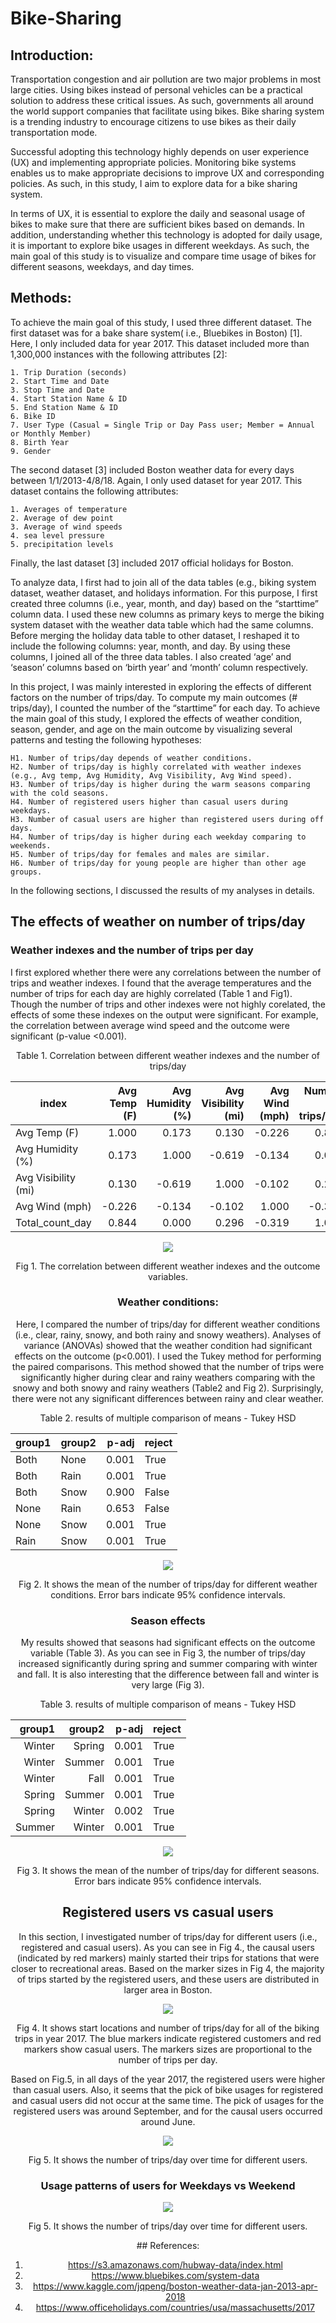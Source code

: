 # Bike-Sharing
## Introduction:

Transportation congestion and air pollution are two major problems in most large cities. Using bikes instead of personal vehicles can be a practical solution to address these critical issues. As such, governments all around the world support companies that facilitate using bikes. Bike sharing system is a trending industry to encourage citizens to use bikes as their daily transportation mode. 

Successful adopting this technology highly depends on user experience (UX) and implementing appropriate policies. Monitoring bike systems enables us to make appropriate decisions to improve UX and corresponding policies. As such, in this study, I aim to explore data for a bike sharing system.

In terms of UX, it is essential to explore the daily and seasonal usage of bikes to make sure that there are sufficient bikes based on demands. In addition, understanding whether this technology is adopted for daily usage, it is important to explore bike usages in different weekdays. As such, the main goal of this study is to visualize and compare time usage of bikes for different seasons, weekdays, and day times.

## Methods:

To achieve the main goal of this study, I used three different dataset. The first dataset was for a bake share system( i.e., Bluebikes in Boston) [1]. Here, I only included data for year 2017. This dataset included more than 1,300,000 instances with the following attributes [2]:

	1. Trip Duration (seconds)
	2. Start Time and Date
	3. Stop Time and Date
	4. Start Station Name & ID
	5. End Station Name & ID
	6. Bike ID
	7. User Type (Casual = Single Trip or Day Pass user; Member = Annual or Monthly Member)
	8. Birth Year
	9. Gender

The second dataset [3] included Boston weather data for every days between 1/1/2013-4/8/18. Again, I only used dataset for year 2017. This dataset contains the following attributes:

	1. Averages of temperature
	2. Average of dew point
	3. Average of wind speeds
	4. sea level pressure
	5. precipitation levels

Finally, the last dataset [3] included 2017 official holidays for Boston.

To analyze data, I first had to join all of the data tables (e.g., biking system dataset, weather dataset, and holidays information. For this purpose, I first created three columns (i.e., year, month, and day) based on the “starttime” column data. I used these new columns as primary keys to merge the biking system dataset with the weather data table which had the same columns. Before merging the holiday data table to other dataset, I reshaped it to include the following columns: year, month, and day. By using these columns, I joined all of the three data tables. I also created ‘age’ and ‘season’ columns based on ‘birth year’ and ‘month’ column respectively. 

In this project, I was mainly interested in exploring the effects of different factors on the number of trips/day. To compute my main outcomes (# trips/day), I counted the number of the “starttime” for each day. To achieve the main goal of this study, I explored the effects of weather condition, season, gender, and age on the main outcome by visualizing several patterns and testing the following hypotheses:


	H1. Number of trips/day depends of weather conditions.
	H2. Number of trips/day is highly correlated with weather indexes (e.g., Avg temp, Avg Humidity, Avg Visibility, Avg Wind speed). 
	H3. Number of trips/day is higher during the warm seasons comparing with the cold seasons.
	H4. Number of registered users higher than casual users during weekdays.
	H3. Number of casual users are higher than registered users during off days.
	H4. Number of trips/day is higher during each weekday comparing to weekends.
	H5. Number of trips/day for females and males are similar.
	H6. Number of trips/day for young people are higher than other age groups.

In the following sections, I discussed the results of my analyses in details.

## The effects of weather on number of trips/day

### Weather indexes and the number of trips per day

I first explored whether there were any correlations between the number of trips and weather indexes. I found that the average temperatures and the number of trips for each day are highly correlated (Table 1 and Fig1). Though the number of trips and other indexes were not highly corelated, the effects of some these indexes on the output were significant. For example, the correlation between average wind speed and the outcome were significant (p-value <0.001).    

<center>
Table 1. Correlation between different weather indexes and the number of trips/day 

|       index       |Avg Temp (F)|Avg Humidity (%)|Avg Visibility (mi)|Avg Wind (mph)|Number of trips/day|
|-------------------|-----------:|---------------:|------------------:|-------------:|--------------:|
|Avg Temp (F)       |       1.000|           0.173|              0.130|        -0.226|          0.844|
|Avg Humidity (%)   |       0.173|           1.000|             -0.619|        -0.134|          0.000|
|Avg Visibility (mi)|       0.130|          -0.619|              1.000|        -0.102|          0.296|
|Avg Wind (mph)     |      -0.226|          -0.134|             -0.102|         1.000|         -0.319|
|Total_count_day    |       0.844|           0.000|              0.296|        -0.319|          1.000|
</center>


<p align="center">
<img src='src/figs/Weather_Indexes.png'>
<center>Fig 1. The correlation between different weather indexes and the outcome variables. </em>
</p>

### Weather conditions:

Here, I compared the number of trips/day for different weather conditions (i.e., clear, rainy, snowy, and both rainy and snowy weathers). Analyses of variance (ANOVAs) showed that the weather condition had significant effects on the outcome (p<0.001). I used the Tukey method for performing the paired comparisons. This method showed that the number of trips were significantly higher during clear and rainy weathers comparing with the snowy and both snowy and rainy weathers (Table2 and Fig 2). Surprisingly, there were not any significant differences between rainy and clear weather.

<center>
Table 2. results of multiple comparison of means - Tukey HSD

|group1|group2|p-adj|reject|
|------|------|----:|------|
|Both  |None  |0.001|True  |
|Both  |Rain  |0.001|True  |
|Both  |Snow  |0.900|False |
|None  |Rain  |0.653|False |
|None  |Snow  |0.001|True  |
|Rain  |Snow  |0.001|True  |
</center>




<p align="center">
<img src='src/figs/Weather_conditions.png'>
<center>Fig 2. It shows the mean of the number of trips/day for different weather conditions. Error bars indicate 95% confidence intervals. </em>
</p>

### Season effects

My results showed that seasons had significant effects on the outcome variable (Table 3). As you can see in Fig 3, the number of trips/day increased significantly during spring and summer comparing with winter and fall. It is also interesting that the difference between fall and winter is very large (Fig 3).

<center>
Table 3. results of multiple comparison of means - Tukey HSD

|group1|group2|p-adj|reject|
|-----:|-----:|----:|------|
|Winter|Spring|0.001|True  |
|Winter|Summer|0.001|True  |
|Winter|  Fall|0.001|True  |
|Spring|Summer|0.001|True  |
|Spring|Winter|0.002|True  |
|Summer|Winter|0.001|True  |
</center>

<p align="center">
<img src='src/figs/Weather_seasons.png'>
<center>Fig 3. It shows the mean of the number of trips/day for different seasons. Error bars indicate 95% confidence intervals. </em>
</p>

## Registered users vs casual users

In this section, I investigated number of trips/day for different users (i.e., registered and casual users). As you can see in Fig 4., the causal users (indicated by red markers) mainly started their trips for stations that were closer to recreational areas. Based on the marker sizes in Fig 4, the majority of trips started by the registered users, and these users are distributed in larger area in Boston.

<p align="center">
<img src='src/figs/BostonMap.png'>
</center>Fig 4. It shows start locations and number of trips/day for all of the biking trips in year 2017. The blue markers indicate registered customers and red markers show casual users. The markers sizes are proportional to the number of trips per day. </em>
</p>


Based on Fig.5, in all days of the year 2017, the registered users were higher than casual users. Also, it seems that the pick of bike usages for registered and casual users did not occur at the same time. The pick of usages for the registered users was around September, and for the causal users occurred around June. 

<p align="center">
<img src='src/figs/UsersOverTime.png'>
<center>Fig 5. It shows the number of trips/day over time for different users. </em>
</p>

### Usage patterns of users for Weekdays vs Weekend

<p align="center">
<img src='src/figs/UsersDays.png'>
<center>Fig 5. It shows the number of trips/day over time for different users. </em>
</p>
## References:

1. https://s3.amazonaws.com/hubway-data/index.html
2. https://www.bluebikes.com/system-data
2. https://www.kaggle.com/jqpeng/boston-weather-data-jan-2013-apr-2018
3. https://www.officeholidays.com/countries/usa/massachusetts/2017
